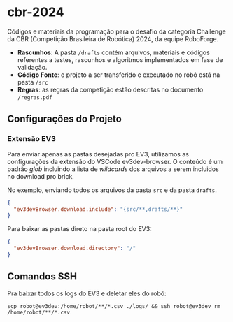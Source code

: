 # cbr-2024

Códigos e materiais da programação para o desafio da categoria Challenge da CBR (Competição Brasileira de Robótica) 2024, da equipe RoboForge.

- **Rascunhos**: A pasta `/drafts` contém arquivos, materiais e códigos referentes a testes, rascunhos e algoritmos implementados em fase de validação.
- **Código Fonte**: o projeto a ser transferido e executado no robô está na pasta `/src`
- **Regras**: as regras da competição estão descritas no documento `/regras.pdf`

## Configurações do Projeto

### Extensão EV3

Para enviar apenas as pastas desejadas pro EV3, utilizamos as configurações da extensão do VSCode ev3dev-browser. O conteúdo é um padrão _glob_ incluindo a lista de _wildcards_ dos arquivos a serem incluidos no download pro brick.

No exemplo, enviando todos os arquivos da pasta `src` e da pasta `drafts`.

```json
{
  "ev3devBrowser.download.include": "{src/**,drafts/**}"
}
```

Para baixar as pastas direto na pasta root do EV3:

```json
{
  "ev3devBrowser.download.directory": "/"
}
```

## Comandos SSH

Pra baixar todos os logs do EV3 e deletar eles do robô:

```
scp robot@ev3dev:/home/robot/**/*.csv ./logs/ && ssh robot@ev3dev rm /home/robot/**/*.csv
```
